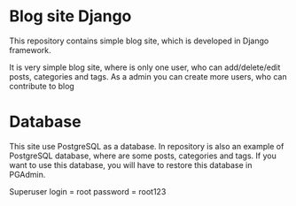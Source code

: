 # Blog site Django

This repository contains simple blog site, which is developed in Django framework. 

It is very simple blog site, where is only one user, who can add/delete/edit posts, categories and tags. As a admin you can create more users, who can contribute to blog


# Database
This site use PostgreSQL as a database. In repository is also an example of PostgreSQL database, where are some posts, categories and tags. If you want to use this database, you will have to restore this database in PGAdmin.

Superuser
login = root
password = root123

